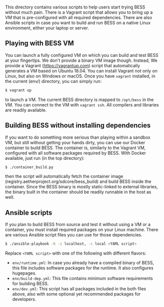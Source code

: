 <!--
SPDX-FileCopyrightText: 2016-2017, Nefeli Networks, Inc.
SPDX-FileCopyrightText: 2017, The Regents of the University of California.
SPDX-FileCopyrightText: 2024, Intel Corporation
SPDX-License-Identifier: BSD-3-Clause
-->

This directory contains various scripts to help users start trying BESS without
much pain. There is a Vagrant script that allows you to bring up a VM that is
pre-configured with all required dependencies. There are also Ansible scripts in
case you want to build and run BESS on a native Linux environment, either your
laptop or server.

## Playing with BESS VM

You can launch a fully configured VM on which you can build and test BESS at your
fingertips. We don't provide a binary VM image though. Instead, We provide a
Vagrant (https://vagrantup.com) script that automatically generates a VM based
on Ubuntu 18.04. You can install Vagrant not only on Linux, but also on Windows
or macOS. Once you have `vagrant` installed, in the current (env/) directory,
you can simply run:

```sh
$ vagrant up
```

to launch a VM. The current BESS directory is mapped to `/opt/bess` in the VM.
You can connect to the VM with `vagrant ssh`. All compilers and libraries are
readily available.

## Building BESS without installing dependencies

If you want to do something more serious than playing within a sandbox VM, but
still without getting your hands dirty, you can use our Docker container to
build BESS. The container is, similarly to the Vagrant VM, configured with all
software packages required by BESS. With Docker available, just run (in the top
directory):

```sh
$ ./container_build.py
```

then the script will automatically fetch the container image
(registry.aetherproject.org/sdcore/bess_build) and build BESS inside the
container. Since the BESS binary is mostly static-linked to external libraries,
the binary built in the container should be readily runnable in the host as
well.

## Ansible scripts

If you plan to build BESS from source and test it without using a VM or
a container, you must install required packages on your Linux machine. There are
various Ansible script files you can use for those dependencies.

```sh
$ ./ansible-playbook -K -i localhost, -c local <YAML script>
```

Replace `<YAML script>` with one of the following with different flavors:

* `env/runtime.yml`: In case you already have a compiled binary of BESS, this
    file includes software packages for the runtime. It also configures
    hugepages.
* `env/build-dep.yml`: This file contains minimum software requirements for
    building BESS.
* `env/dev.yml`: This script has all packages included in the both files above,
    also with some optional yet recommended packages for developers.
